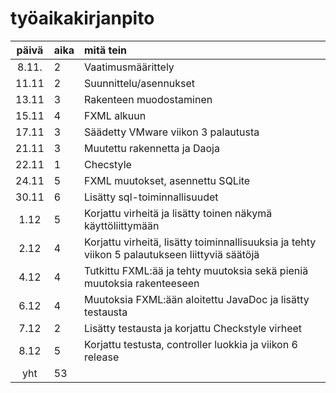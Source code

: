 # työaikakirjanpito

| päivä | aika | mitä tein  |
| :----:|:-----| :-----|
| 8.11. |  2   | Vaatimusmäärittely |
| 11.11 |  2   | Suunnittelu/asennukset |
| 13.11 |  3   | Rakenteen muodostaminen |
| 15.11 |  4   | FXML alkuun |
| 17.11 |  3   | Säädetty VMware viikon 3 palautusta |
| 21.11 |  3   | Muutettu rakennetta ja Daoja|
| 22.11 |  1   | Checstyle
| 24.11 |  5   | FXML muutokset, asennettu SQLite |
| 30.11 |  6   | Lisätty sql-toiminnallisuudet |
| 1.12  |  5   | Korjattu virheitä ja lisätty toinen näkymä käyttöliittymään | 
| 2.12  |  4   | Korjattu virheitä, lisätty toiminnallisuuksia ja tehty viikon 5 palautukseen liittyviä säätöjä |
| 4.12  |  4   | Tutkittu FXML:ää ja tehty muutoksia sekä pieniä muutoksia rakenteeseen |
| 6.12  |  4   | Muutoksia FXML:ään aloitettu JavaDoc ja lisätty testausta |
| 7.12  |  2   | Lisätty testausta ja korjattu Checkstyle virheet |
| 8.12  |  5   | Korjattu testusta, controller luokkia ja viikon 6 release | 
yht   |  53   | | 
